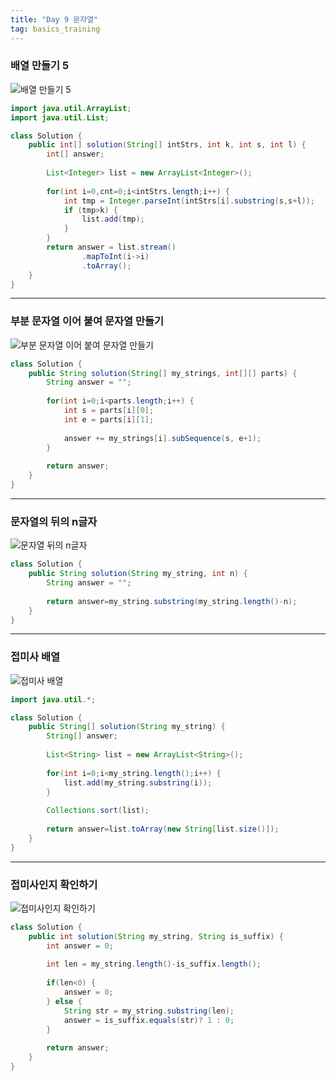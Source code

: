 ```yaml
---
title: "Day 9 문자열"
tag: basics_training
---
```


### 배열 만들기 5

![배열 만들기 5](https://github.com/yony-k/yony-k.github.io/assets/109204976/a66d9952-95d1-4e8e-ae6a-939c199a41d7)


```java
import java.util.ArrayList;
import java.util.List;

class Solution {
    public int[] solution(String[] intStrs, int k, int s, int l) {
        int[] answer;
	
        List<Integer> list = new ArrayList<Integer>();
        
		for(int i=0,cnt=0;i<intStrs.length;i++) {
			int tmp = Integer.parseInt(intStrs[i].substring(s,s+l));
			if (tmp>k) {
				list.add(tmp);
			}
		}
        return answer = list.stream()
				.mapToInt(i->i)
				.toArray();
    }
}
```

---

### 부분 문자열 이어 붙여 문자열 만들기

![부분 문자열 이어 붙여 문자열 만들기](https://github.com/yony-k/yony-k.github.io/assets/109204976/2f039e92-2a6a-4e7b-999e-f54868a776d1)


```java
class Solution {
    public String solution(String[] my_strings, int[][] parts) {
        String answer = "";
        
        for(int i=0;i<parts.length;i++) {
			int s = parts[i][0];
			int e = parts[i][1];
			
			answer += my_strings[i].subSequence(s, e+1);
		}
        
        return answer;
    }
}
```

---

### 문자열의 뒤의 n글자

![문자열 뒤의 n글자](https://github.com/yony-k/yony-k.github.io/assets/109204976/601fc938-3aa5-4574-b660-f8b9f4ee1588)


```java
class Solution {
    public String solution(String my_string, int n) {
        String answer = "";
  
        return answer=my_string.substring(my_string.length()-n);
    }
}
```

---

### 접미사 배열

![접미사 배열](https://github.com/yony-k/yony-k.github.io/assets/109204976/58486a0f-c0fb-4093-ae6d-8321759d9c7c)


```java
import java.util.*;

class Solution {
    public String[] solution(String my_string) {
        String[] answer;
        
        List<String> list = new ArrayList<String>();
		
		for(int i=0;i<my_string.length();i++) {
			list.add(my_string.substring(i));
		}
		
		Collections.sort(list);
        
        return answer=list.toArray(new String[list.size()]);
    }
}
```

---

### 접미사인지 확인하기

![접미사인지 확인하기](https://github.com/yony-k/yony-k.github.io/assets/109204976/9999ba40-79cb-44e2-9488-cdefffb9e513)


```java
class Solution {
    public int solution(String my_string, String is_suffix) {
        int answer = 0;
        
        int len = my_string.length()-is_suffix.length();
		
		if(len<0) {
			answer = 0;
		} else {
			String str = my_string.substring(len);
			answer = is_suffix.equals(str)? 1 : 0;
		}
        
        return answer;
    }
}
```


